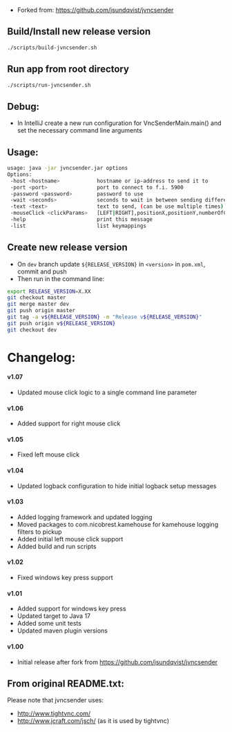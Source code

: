 - Forked from: https://github.com/jsundqvist/jvncsender

## Build/Install new release version

```sh
./scripts/build-jvncsender.sh
```

## Run app from root directory

```sh
./scripts/run-jvncsender.sh
```

## Debug:

- In IntelliJ create a new run configuration for VncSenderMain.main() and set the necessary command line arguments

## Usage:

```sh
usage: java -jar jvncsender.jar options
Options:
 -host <hostname>            hostname or ip-address to send it to
 -port <port>                port to connect to f.i. 5900
 -password <password>        password to use
 -wait <seconds>             seconds to wait in between sending different texts (default=1s)
 -text <text>                text to send, (can be use multiple times)
 -mouseClick <clickParams>   [LEFT|RIGHT],positionX,positionY,numberOfClicks
 -help                       print this message
 -list                       list keymappings
```

## Create new release version

- On `dev` branch update `${RELEASE_VERSION}` in `<version>` in `pom.xml`, commit and push
- Then run in the command line:
```sh
export RELEASE_VERSION=X.XX
git checkout master
git merge master dev
git push origin master
git tag -a v${RELEASE_VERSION} -m "Release v${RELEASE_VERSION}"
git push origin v${RELEASE_VERSION}
git checkout dev
```

# Changelog:

#### v1.07

- Updated mouse click logic to a single command line parameter

#### v1.06

- Added support for right mouse click

#### v1.05

- Fixed left mouse click

#### v1.04

- Updated logback configuration to hide initial logback setup messages

#### v1.03

- Added logging framework and updated logging
- Moved packages to com.nicobrest.kamehouse for kamehouse logging filters to pickup
- Added initial left mouse click support
- Added build and run scripts

#### v1.02

- Fixed windows key press support

#### v1.01

- Added support for windows key press
- Updated target to Java 17
- Added some unit tests
- Updated maven plugin versions

#### v1.00

- Initial release after fork from https://github.com/jsundqvist/jvncsender

From original README.txt:
---------------------

Please note that jvncsender uses:

- http://www.tightvnc.com/
- http://www.jcraft.com/jsch/ (as it is used by tightvnc)
